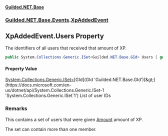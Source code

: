 
#### [Guilded.NET.Base](Guilded_NET_Base 'Guilded_NET_Base')
### [Guilded.NET.Base.Events](Guilded_NET_Base#Guilded_NET_Base_Events 'Guilded.NET.Base.Events').[XpAddedEvent](XpAddedEvent 'Guilded.NET.Base.Events.XpAddedEvent')
## XpAddedEvent.Users Property
The identifiers of all users that received that amount of XP.  
```csharp
public System.Collections.Generic.ISet<Guilded.NET.Base.GId> Users { get; set; }
```

#### Property Value
[System.Collections.Generic.ISet&lt;](https://docs.microsoft.com/en-us/dotnet/api/System.Collections.Generic.ISet-1 'System.Collections.Generic.ISet`1')[GId](GId 'Guilded.NET.Base.GId')[&gt;](https://docs.microsoft.com/en-us/dotnet/api/System.Collections.Generic.ISet-1 'System.Collections.Generic.ISet`1')
List of user IDs
### Remarks
This contains a set of users that were given [Amount](XpAddedEvent_Amount 'Guilded.NET.Base.Events.XpAddedEvent.Amount') amount of XP.



The set can contain more than one member.
